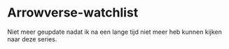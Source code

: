 # Arrowverse-watchlist
Niet meer geupdate nadat ik na een lange tijd niet meer heb kunnen kijken naar deze series.
